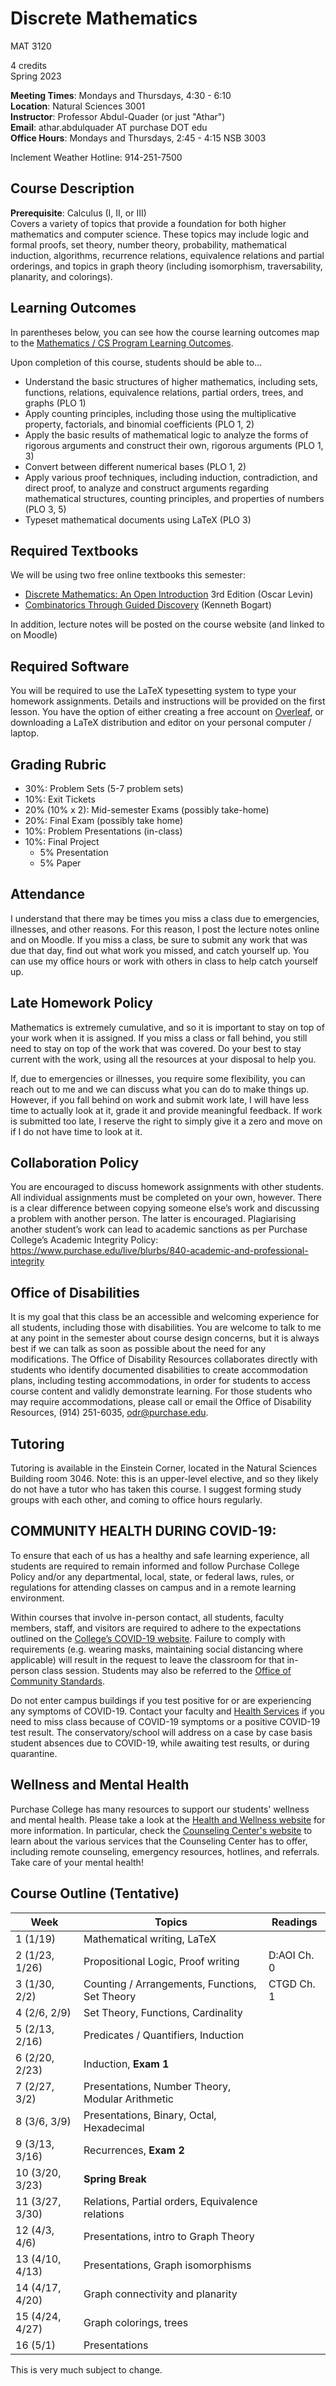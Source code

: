 # Discrete Mathematics

MAT 3120

4 credits  
Spring 2023

**Meeting Times**: Mondays and Thursdays, 4:30 - 6:10  
**Location**: Natural Sciences 3001  
**Instructor**: Professor Abdul-Quader (or just "Athar")  
**Email**: athar.abdulquader AT purchase DOT edu  
**Office Hours**: Mondays and Thursdays, 2:45 - 4:15 NSB 3003  

Inclement Weather Hotline: 914-251-7500

## Course Description

**Prerequisite**: Calculus (I, II, or III)  
Covers a variety of topics that provide a foundation for both higher mathematics and computer science. These topics may include logic and formal proofs, set theory, number theory, probability, mathematical induction, algorithms, recurrence relations, equivalence relations and partial orderings, and topics in graph theory (including isomorphism, traversability, planarity, and colorings).

## Learning Outcomes

In parentheses below, you can see how the course learning outcomes map to the [Mathematics / CS Program Learning Outcomes](https://www.purchase.edu/academics/mathematics-computer-science/about-the-program/program-learning-outcomes/).

Upon completion of this course, students should be able to...

* Understand the basic structures of higher mathematics, including sets, functions, relations, equivalence relations, partial orders, trees, and graphs (PLO 1)
* Apply counting principles, including those using the multiplicative property, factorials, and binomial coefficients (PLO 1, 2)
* Apply the basic results of mathematical logic to analyze the forms of rigorous arguments and construct their own, rigorous arguments (PLO 1, 3)
* Convert between different numerical bases (PLO 1, 2)
* Apply various proof techniques, including induction, contradiction, and direct proof, to analyze and construct arguments regarding mathematical structures, counting principles, and properties of numbers (PLO 3, 5)
* Typeset mathematical documents using LaTeX (PLO 3)

## Required Textbooks

We will be using two free online textbooks this semester:

* [Discrete Mathematics: An Open Introduction](http://discrete.openmathbooks.org/dmoi3.html) 3rd Edition (Oscar Levin)
* [Combinatorics Through Guided Discovery](http://bogart.openmathbooks.org/) (Kenneth Bogart)

In addition, lecture notes will be posted on the course website (and linked to on Moodle)

## Required Software

You will be required to use the LaTeX typesetting system to type your homework assignments. Details and instructions will be provided on the first lesson. You have the option of either creating a free account on [Overleaf](https://www.overleaf.com/), or downloading a LaTeX distribution and editor on your personal computer / laptop.

## Grading Rubric

* 30%: Problem Sets (5-7 problem sets)
* 10%: Exit Tickets
* 20% (10% x 2): Mid-semester Exams (possibly take-home)
* 20%: Final Exam (possibly take home)
* 10%: Problem Presentations (in-class)
* 10%: Final Project
  * 5% Presentation
  * 5% Paper

## Attendance

I understand that there may be times you miss a class due to emergencies, illnesses, and other reasons. For this reason, I post the lecture notes online and on Moodle. If you miss a class, be sure to submit any work that was due that day, find out what work you missed, and catch yourself up. You can use my office hours or work with others in class to help catch yourself up.

## Late Homework Policy

Mathematics is extremely cumulative, and so it is important to stay on top of your work when it is assigned. If you miss a class or fall behind, you still need to stay on top of the work that was covered. Do your best to stay current with the work, using all the resources at your disposal to help you.

If, due to emergencies or illnesses, you require some flexibility, you can reach out to me and we can discuss what you can do to make things up. However, if you fall behind on work and submit work late, I will have less time to actually look at it, grade it and provide meaningful feedback. If work is submitted too late, I reserve the right to simply give it a zero and move on if I do not have time to look at it.

## Collaboration Policy

You are encouraged to discuss homework assignments with other students. All individual assignments must be completed on your own, however. There is a clear difference between copying someone else’s work and discussing a problem with another person. The latter is encouraged. Plagiarising another student’s work can lead to academic sanctions as per Purchase College’s Academic Integrity Policy: https://www.purchase.edu/live/blurbs/840-academic-and-professional-integrity

## Office of Disabilities

It is my goal that this class be an accessible and welcoming experience for all students, including those with disabilities. You are welcome to talk to me at any point in the semester about course design concerns, but it is always best if we can talk as soon as possible about the need for any modifications. The Office of Disability Resources collaborates directly with students who identify documented disabilities to create accommodation plans, including testing accommodations, in order for students to access course content and validly demonstrate learning. For those students who may require accommodations, please call or email the Office of Disability Resources, (914) 251-6035, [odr@purchase.edu](mailto:odr@purchase.edu).

## Tutoring

Tutoring is available in the Einstein Corner, located in the Natural Sciences Building room 3046. Note: this is an upper-level elective, and so they likely do not have a tutor who has taken this course. I suggest forming study groups with each other, and coming to office hours regularly.

## COMMUNITY HEALTH DURING COVID-19:

To ensure that each of us has a healthy and safe learning experience, all students are required to remain informed and follow Purchase College Policy and/or any departmental, local, state, or federal laws, rules, or regulations for attending classes on campus and in a remote learning environment.

Within courses that involve in-person contact, all students, faculty members, staff, and visitors are required to adhere to the expectations outlined on the [College’s COVID-19 website](https://www.purchase.edu/covid-19-updates-and-plans/). Failure to comply with requirements (e.g. wearing masks, maintaining social distancing where applicable) will result in the request to leave the classroom for that in-person class session. Students may also be referred to the [Office of Community Standards](https://www.purchase.edu/offices/community-standards/).

Do not enter campus buildings if you test positive for or are experiencing any symptoms of COVID-19. Contact your faculty and [Health Services](https://www.purchase.edu/offices/health-services/index.php) if you need to miss class because of COVID-19 symptoms or a positive COVID-19 test result. The conservatory/school will address on a case by case basis student absences due to COVID-19, while awaiting test results, or during quarantine.

## Wellness and Mental Health

Purchase College has many resources to support our students' wellness and mental health. Please take a look at the [Health and Wellness website](https://www.purchase.edu/campus-life/health-and-wellness/) for more information. In particular, check the [Counseling Center's website](https://www.purchase.edu/counseling-center/) to learn about the various services that the Counseling Center has to offer, including remote counseling, emergency resources, hotlines, and referrals. Take care of your mental health!

## Course Outline (Tentative)

| Week | Topics | Readings |
| ---- | ------ | -------- |
| 1 (1/19) | Mathematical writing, LaTeX | |
| 2 (1/23, 1/26) | Propositional Logic, Proof writing | D:AOI Ch. 0 |
| 3 (1/30, 2/2) | Counting / Arrangements, Functions, Set Theory | CTGD Ch. 1 |
| 4 (2/6, 2/9) | Set Theory, Functions, Cardinality | |
| 5 (2/13, 2/16) | Predicates / Quantifiers, Induction| |
| 6 (2/20, 2/23) | Induction, **Exam 1** | |
| 7 (2/27, 3/2) | Presentations, Number Theory, Modular Arithmetic | |
| 8 (3/6, 3/9) | Presentations,  Binary, Octal, Hexadecimal | |
| 9 (3/13, 3/16) | Recurrences, **Exam 2** | |
| 10 (3/20, 3/23) | **Spring Break**  | |
| 11 (3/27, 3/30) | Relations, Partial orders, Equivalence relations | |
| 12 (4/3, 4/6) | Presentations, intro to Graph Theory | |
| 13 (4/10, 4/13) | Presentations, Graph isomorphisms | |
| 14 (4/17, 4/20) | Graph connectivity and planarity| |
| 15 (4/24, 4/27) | Graph colorings, trees | |
| 16 (5/1) | Presentations | |

This is very much subject to change.
